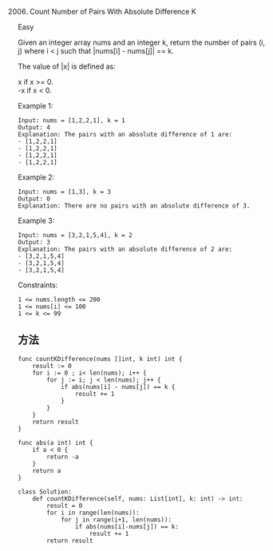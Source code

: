2006. Count Number of Pairs With Absolute Difference K


Easy


Given an integer array nums and an integer k, return the number of pairs (i, j) where i < j such that |nums[i] - nums[j]| == k.

The value of |x| is defined as:

x if x >= 0.   
-x if x < 0.
 

Example 1:

```
Input: nums = [1,2,2,1], k = 1
Output: 4
Explanation: The pairs with an absolute difference of 1 are:
- [1,2,2,1]
- [1,2,2,1]
- [1,2,2,1]
- [1,2,2,1]
```

Example 2:

```
Input: nums = [1,3], k = 3
Output: 0
Explanation: There are no pairs with an absolute difference of 3.
```

Example 3:

```
Input: nums = [3,2,1,5,4], k = 2
Output: 3
Explanation: The pairs with an absolute difference of 2 are:
- [3,2,1,5,4]
- [3,2,1,5,4]
- [3,2,1,5,4]
```
 

Constraints:

```
1 <= nums.length <= 200
1 <= nums[i] <= 100
1 <= k <= 99
```


## 方法



```
func countKDifference(nums []int, k int) int {
    result := 0 
    for i := 0 ; i< len(nums); i++ {
        for j := i; j < len(nums); j++ {
            if abs(nums[i] - nums[j]) == k {
                result += 1
            }
        }
    }
    return result
}

func abs(a int) int {
    if a < 0 {
        return -a
    }
    return a
}
```


```
class Solution:
    def countKDifference(self, nums: List[int], k: int) -> int:
        result = 0
        for i in range(len(nums)):
            for j in range(i+1, len(nums)):
                if abs(nums[i]-nums[j]) == k:
                    result += 1
        return result

```